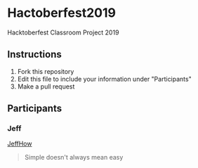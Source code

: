 # Hactoberfest2019
Hacktoberfest Classroom Project 2019

## Instructions
1. Fork this repository
2. Edit this file to include your information under "Participants"
3. Make a pull request

## Participants

### Jeff
[JeffHow](https://github.com/jeffhow/)
> Simple doesn't always mean easy
